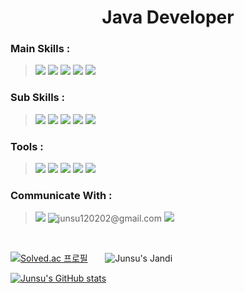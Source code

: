 # <div align="center">Java Developer</div>

### Main Skills :
> <img src="https://img.shields.io/badge/java-%23007396.svg?&style=for-the-badge&logo=Java&logoColor=white" />
> <img src="https://camo.githubusercontent.com/c5c6f5ba41163a05ef0c9aa47053749f7b2da2edaa4df9002af8345adcf8a9f0/68747470733a2f2f696d672e736869656c64732e696f2f62616467652f737072696e67626f6f742d3644423333463f7374796c653d666f722d7468652d6261646765266c6f676f3d737072696e67626f6f74266c6f676f436f6c6f723d7768697465">
> <img src="https://img.shields.io/badge/mysql-%234479A1.svg?&style=for-the-badge&logo=mysql&logoColor=white" />
> <img src="https://img.shields.io/badge/amazonaws-232F3E?style=for-the-badge&logo=amazonaws&logoColor=white">
> <img src="https://img.shields.io/badge/hibernate-59666C?style=for-the-badge&logo=hibernate&logoColor=white">



### Sub Skills :
> <img src="https://img.shields.io/badge/render-000000.svg?&style=for-the-badge&logo=render&logoColor=white" />
> <img src="https://img.shields.io/badge/docker-%232496ED.svg?&style=for-the-badge&logo=docker&logoColor=white" />
> <img src="https://img.shields.io/badge/redis-%23DC382D.svg?&style=for-the-badge&logo=redis&logoColor=white" />
> <img src="https://img.shields.io/badge/firebase-%23FFCA28.svg?&style=for-the-badge&logo=firebase&logoColor=black" />
> <img src="https://img.shields.io/badge/R-276DC3.svg?&style=for-the-badge&logo=R&logoColor=white" />



### Tools :
> <img src="https://img.shields.io/badge/intellij%20idea-%23000000.svg?&style=for-the-badge&logo=intellij%20idea&logoColor=white" />
> <img src="https://img.shields.io/badge/eclipse%20ide-%232C2255.svg?&style=for-the-badge&logo=eclipse%20ide&logoColor=white" />
> <img src="https://img.shields.io/badge/jira-%230052CC.svg?&style=for-the-badge&logo=jira&logoColor=white" />
> <img src="https://img.shields.io/badge/Postman-FF6C37.svg?&style=for-the-badge&logo=Postman&logoColor=white" />
> <img src="https://img.shields.io/badge/notion-%23000000.svg?&style=for-the-badge&logo=notion&logoColor=white" />



### Communicate With :
> <a href="https://jundyu.tistory.com/" title="블로그 둘러보기"><img src="https://img.shields.io/badge/Tistory-000000.svg?&style=for-the-badge&logo=tistory&logoColor=white"/></a>
> <img src="https://img.shields.io/badge/gmail-%23EA4335.svg?&style=for-the-badge&logo=gmail&logoColor=white" title="junsu120202@gmail.com"/>
> <img src="https://img.shields.io/badge/slack-%234A154B.svg?&style=for-the-badge&logo=slack&logoColor=white"/>

<br/>

[![Solved.ac
프로필](http://mazassumnida.wtf/api/generate_badge?boj=junsu0825)](https://solved.ac/junsu0825)&nbsp;&nbsp;&nbsp;&nbsp;&nbsp;&nbsp;&nbsp;![Junsu's Jandi](http://mazandi.herokuapp.com/api?handle=junsu0825&theme=warm)

[![Junsu's GitHub stats](https://github-readme-stats.vercel.app/api?username=jueunseuk&show_icons=true&theme=dracula)](https://github.com/anuraghazra/github-readme-stats)
